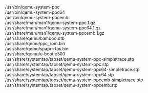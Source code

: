 /usr/bin/qemu-system-ppc  
/usr/bin/qemu-system-ppc64  
/usr/bin/qemu-system-ppcemb  
/usr/share/man/man1/qemu-system-ppc.1.gz  
/usr/share/man/man1/qemu-system-ppc64.1.gz  
/usr/share/man/man1/qemu-system-ppcemb.1.gz  
/usr/share/qemu/bamboo.dtb  
/usr/share/qemu/ppc\_rom.bin  
/usr/share/qemu/spapr-rtas.bin  
/usr/share/qemu/u-boot.e500  
/usr/share/systemtap/tapset/qemu-system-ppc-simpletrace.stp  
/usr/share/systemtap/tapset/qemu-system-ppc.stp  
/usr/share/systemtap/tapset/qemu-system-ppc64-simpletrace.stp  
/usr/share/systemtap/tapset/qemu-system-ppc64.stp  
/usr/share/systemtap/tapset/qemu-system-ppcemb-simpletrace.stp  
/usr/share/systemtap/tapset/qemu-system-ppcemb.stp  
